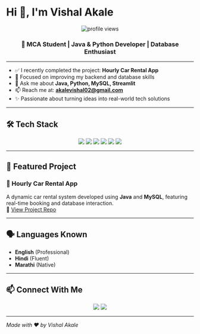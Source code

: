 # Hi 👋, I'm Vishal Akale

<p align="center">
  <img src="https://komarev.com/ghpvc/?username=VishalAkale&color=blue" alt="profile views" />
</p>

<h3 align="center">🚀 MCA Student | Java & Python Developer | Database Enthusiast</h3>

---

- ✅ I recently completed the project: **Hourly Car Rental App**
- 🎯 Focused on improving my backend and database skills
- 💬 Ask me about **Java, Python, MySQL, Streamlit**
- 📫 Reach me at: **akalevishal02@gmail.com**
- ✨ Passionate about turning ideas into real-world tech solutions

---

## 🛠️ Tech Stack

<p align="center">
  <img src="https://img.shields.io/badge/Java-ED8B00?style=for-the-badge&logo=java&logoColor=white" />
  <img src="https://img.shields.io/badge/Python-3776AB?style=for-the-badge&logo=python&logoColor=white" />
  <img src="https://img.shields.io/badge/MySQL-00758F?style=for-the-badge&logo=mysql&logoColor=white" />
  <img src="https://img.shields.io/badge/Streamlit-FF4B4B?style=for-the-badge&logo=streamlit&logoColor=white" />
  <img src="https://img.shields.io/badge/HTML5-E34F26?style=for-the-badge&logo=html5&logoColor=white" />
  <img src="https://img.shields.io/badge/CSS3-1572B6?style=for-the-badge&logo=css3&logoColor=white" />
</p>

---

## 📌 Featured Project

### 🚗 Hourly Car Rental App  
A dynamic car rental system developed using **Java** and **MySQL**, featuring real-time booking and database interaction.  
🔗 [View Project Repo](https://github.com/VishalAkale/Hourly-Car-Rental-System-Project)

---

## 🗣️ Languages Known

- **English** (Professional)
- **Hindi** (Fluent)
- **Marathi** (Native)

---

## 📫 Connect With Me

<p align="center">
  <a href="mailto:akalevishal02@gmail.com"><img src="https://img.shields.io/badge/Email-akalevishal02%40gmail.com-blue?style=for-the-badge&logo=gmail&logoColor=white" /></a>
  <a href="https://www.linkedin.com/in/vishal-akale/"><img src="https://img.shields.io/badge/LinkedIn-Connect-blue?style=for-the-badge&logo=linkedin&logoColor=white" /></a>
</p>

---
*Made with ❤️ by Vishal Akale*
